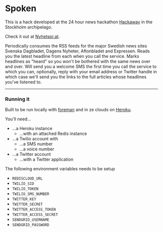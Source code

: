 Spoken
======

This is a hack developed at the 24 hour news hackathon [Hackaway](http://www.hackaway.com) in the Stockholm archipelago. 

Check it out at [Nyhetspr.at](http://nyhetspr.at).

Periodically consumes the RSS feeds for the major Swedish news sites Svenska Dagbladet, Dagens Nyheter, Aftonbladet and Expressen. Reads you the latest headline from each when you call the service. Marks headlines as "heard" so you won't be bothered with the same news over and over. Will send you a welcome SMS the first time you call the service to which you can, optionally, reply with your email address or Twitter handle in which case we'll send you the links to the full articles whose headlines you've listened to.

----

### Running it

Built to be run locally with [foreman](https://github.com/ddollar/foreman) and in ze clouds on [Heroku](http://heroku.com/).

You'll need...
* ...a Heroku instance
   * ...with an attached Redis instance
* ...a Twilio account with
   * ...a SMS number
   * ...a voice number
* ...a Twitter account
   * ...with a Twitter application

The following environment variables needs to be setup

* `REDISCLOUD_URL`
* `TWILIO_SID`
* `TWILIO_TOKEN`
* `TWILIO_SMS_NUMBER`
* `TWITTER_KEY`
* `TWITTER_SECRET`
* `TWITTER_ACCESS_TOKEN`
* `TWITTER_ACCESS_SECRET`
* `SENDGRID_USERNAME`
* `SENDGRID_PASSWORD`
